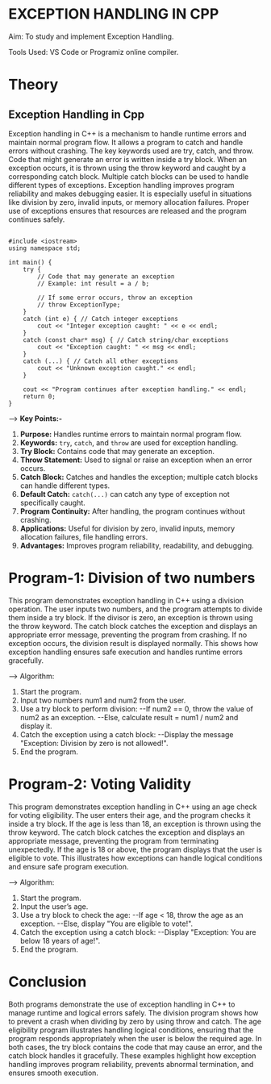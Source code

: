 # EXCEPTION HANDLING IN CPP

Aim: To study and implement Exception Handling.

Tools Used: VS Code or Programiz online compiler.

# Theory

## Exception Handling in Cpp
Exception handling in C++ is a mechanism to handle runtime errors and maintain normal program flow. It allows a program to catch and handle errors without crashing. The key keywords used are try, catch, and throw. Code that might generate an error is written inside a try block. When an exception occurs, it is thrown using the throw keyword and caught by a corresponding catch block. Multiple catch blocks can be used to handle different types of exceptions. Exception handling improves program reliability and makes debugging easier. It is especially useful in situations like division by zero, invalid inputs, or memory allocation failures. Proper use of exceptions ensures that resources are released and the program continues safely.

```

#include <iostream>
using namespace std;

int main() {
    try {
        // Code that may generate an exception
        // Example: int result = a / b;

        // If some error occurs, throw an exception
        // throw ExceptionType; 
    }
    catch (int e) { // Catch integer exceptions
        cout << "Integer exception caught: " << e << endl;
    }
    catch (const char* msg) { // Catch string/char exceptions
        cout << "Exception caught: " << msg << endl;
    }
    catch (...) { // Catch all other exceptions
        cout << "Unknown exception caught." << endl;
    }

    cout << "Program continues after exception handling." << endl;
    return 0;
}

```

--> **Key Points:-**

1. **Purpose:** Handles runtime errors to maintain normal program flow.
2. **Keywords:** `try`, `catch`, and `throw` are used for exception handling.
3. **Try Block:** Contains code that may generate an exception.
4. **Throw Statement:** Used to signal or raise an exception when an error occurs.
5. **Catch Block:** Catches and handles the exception; multiple catch blocks can handle different types.
6. **Default Catch:** `catch(...)` can catch any type of exception not specifically caught.
7. **Program Continuity:** After handling, the program continues without crashing.
8. **Applications:** Useful for division by zero, invalid inputs, memory allocation failures, file handling errors.
9. **Advantages:** Improves program reliability, readability, and debugging.

# Program-1: Division of two numbers
This program demonstrates exception handling in C++ using a division operation. The user inputs two numbers, and the program attempts to divide them inside a try block. If the divisor is zero, an exception is thrown using the throw keyword. The catch block catches the exception and displays an appropriate error message, preventing the program from crashing. If no exception occurs, the division result is displayed normally. This shows how exception handling ensures safe execution and handles runtime errors gracefully.

--> Algorithm:

1. Start the program.
2. Input two numbers num1 and num2 from the user.
3. Use a try block to perform division:
  --If num2 == 0, throw the value of num2 as an exception.
  --Else, calculate result = num1 / num2 and display it.
4. Catch the exception using a catch block:
  --Display the message "Exception: Division by zero is not allowed!".
5. End the program.

# Program-2: Voting Validity
This program demonstrates exception handling in C++ using an age check for voting eligibility. The user enters their age, and the program checks it inside a try block. If the age is less than 18, an exception is thrown using the throw keyword. The catch block catches the exception and displays an appropriate message, preventing the program from terminating unexpectedly. If the age is 18 or above, the program displays that the user is eligible to vote. This illustrates how exceptions can handle logical conditions and ensure safe program execution.

--> Algorithm:

1. Start the program.
2. Input the user’s age.
3. Use a try block to check the age:
  --If age < 18, throw the age as an exception.
  --Else, display "You are eligible to vote!".
4. Catch the exception using a catch block:
  --Display "Exception: You are below 18 years of age!".
5. End the program.

# Conclusion
Both programs demonstrate the use of exception handling in C++ to manage runtime and logical errors safely. The division program shows how to prevent a crash when dividing by zero by using throw and catch. The age eligibility program illustrates handling logical conditions, ensuring that the program responds appropriately when the user is below the required age. In both cases, the try block contains the code that may cause an error, and the catch block handles it gracefully. These examples highlight how exception handling improves program reliability, prevents abnormal termination, and ensures smooth execution.
